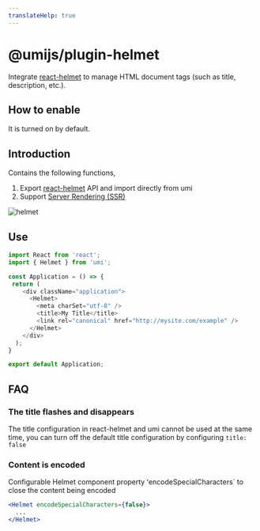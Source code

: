 ```yaml
---
translateHelp: true
---
```


# @umijs/plugin-helmet


Integrate [react-helmet](https://github.com/nfl/react-helmet) to manage HTML document tags (such as title, description, etc.).

## How to enable

It is turned on by default.

## Introduction

Contains the following functions,

1. Export [react-helmet](https://github.com/nfl/react-helmet#example) API and import directly from umi
1. Support [Server Rendering (SSR)](/zh-CN/docs/ssr)

![helmet](https://user-images.githubusercontent.com/13595509/82291009-b8c41580-99da-11ea-8d77-128f59a273e5.png)

## Use

```js
import React from 'react';
import { Helmet } from 'umi';

const Application = () => {
 return (
    <div className="application">
      <Helmet>
        <meta charSet="utf-8" />
        <title>My Title</title>
        <link rel="canonical" href="http://mysite.com/example" />
      </Helmet>
    </div>
  );
}

export default Application;
```

## FAQ

### The title flashes and disappears

The title configuration in react-helmet and umi cannot be used at the same time, you can turn off the default title configuration by configuring `title: false`

### Content is encoded

Configurable Helmet component property ʻencodeSpecialCharacters` to close the content being encoded

```jsx
<Helmet encodeSpecialCharacters={false}>
  ...
</Helmet>
```
